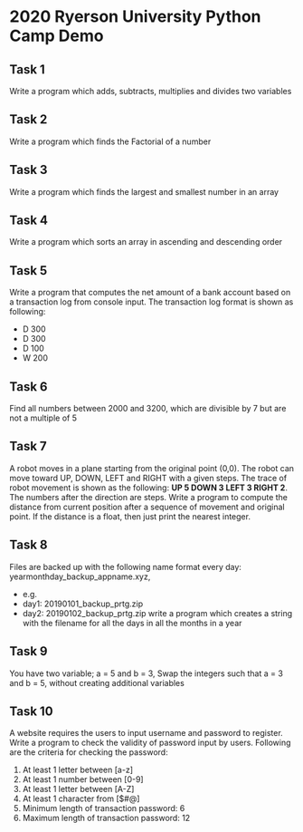 # 2020 Ryerson University Python Camp Demo

## Task 1
Write a program which adds, subtracts, multiplies and divides two variables

## Task 2
Write a program which finds the Factorial of a number

## Task 3
Write a program which finds the largest and smallest number in an array

## Task 4
Write a program which sorts an array in ascending and descending order

## Task 5
Write a program that computes the net amount of a bank account based on a transaction log from console input. The transaction log format is shown as following:
* D 300
* D 300
* D 100
* W 200

## Task 6
Find all numbers between 2000 and 3200, which are divisible by 7 but are not a multiple of 5

## Task 7
A robot moves in a plane starting from the original point (0,0). The robot can move toward UP, DOWN, LEFT and RIGHT with a given steps. The trace of robot movement is shown as the following: **UP 5 DOWN 3 LEFT 3 RIGHT 2**. The numbers after the direction are steps. Write a program to compute the distance from current position after a sequence of movement and original point. If the distance is a float, then just print the nearest integer.

## Task 8
Files are backed up with the following name format every day: yearmonthday_backup_appname.xyz,
* e.g. 
* day1: 20190101_backup_prtg.zip
* day2: 20190102_backup_prtg.zip
write a program which creates a string with the filename for all the days in all the months in a year

## Task 9
You have two variable; a = 5 and b = 3, Swap the integers such that a = 3 and b = 5, without creating additional variables

## Task 10
A website requires the users to input username and password to register. Write a program to check the validity of password input by users. Following are the criteria for checking the password:
1. At least 1 letter between [a-z]
2. At least 1 number between [0-9]
3. At least 1 letter between [A-Z]
4. At least 1 character from [$#@]
5. Minimum length of transaction password: 6
6. Maximum length of transaction password: 12

